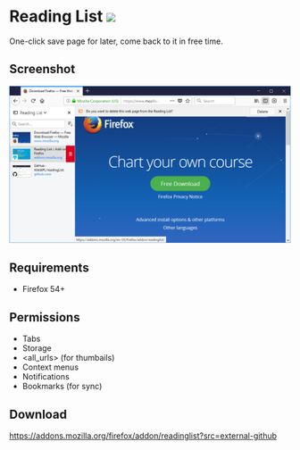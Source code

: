 # Reading List ![](https://img.shields.io/amo/v/readinglist.svg)
One-click save page for later, come back to it in free time.

## Screenshot
![](screenshots/1.png)

## Requirements
- Firefox 54+

## Permissions
- Tabs
- Storage
- <all_urls> (for thumbails)
- Context menus
- Notifications
- Bookmarks (for sync)

## Download
https://addons.mozilla.org/firefox/addon/readinglist?src=external-github
